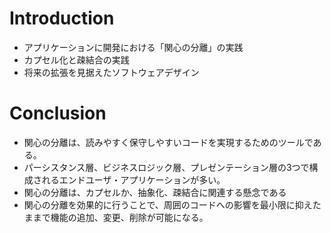 # Introduction

* アプリケーションに開発における「関心の分離」の実践
* カプセル化と疎結合の実践
* 将来の拡張を見据えたソフトウェアデザイン


# Conclusion

* 関心の分離は、読みやすく保守しやすいコードを実現するためのツールである。
* パーシスタンス層、ビジネスロジック層、プレゼンテーション層の3つで構成されるエンドユーザ・アプリケーションが多い。
* 関心の分離は、カプセルか、抽象化、疎結合に関連する懸念である
* 関心の分離を効果的に行うことで、周囲のコードへの影響を最小限に抑えたままで機能の追加、変更、削除が可能になる。

